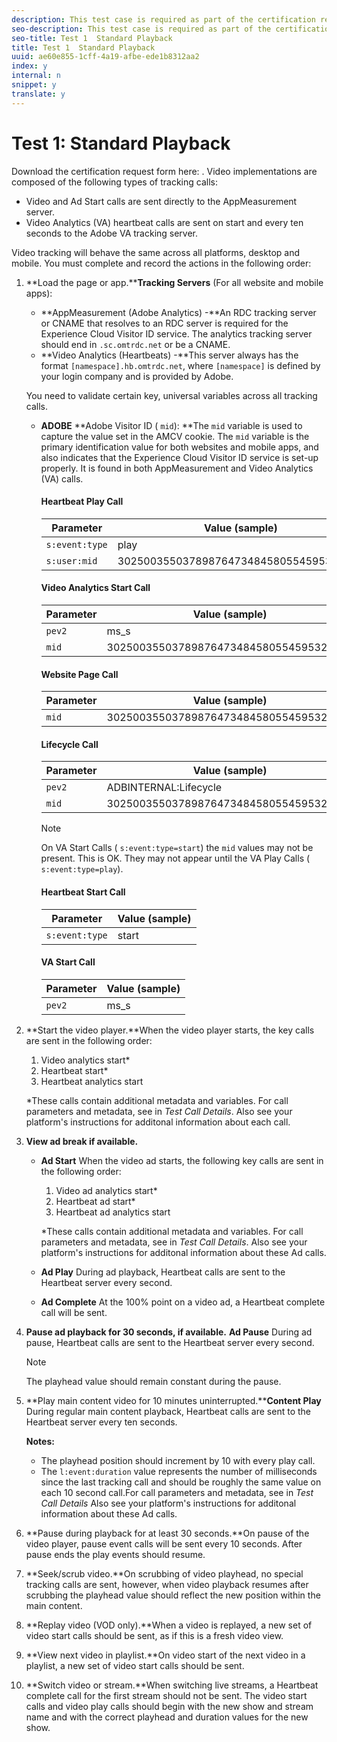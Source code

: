 ```yaml
---
description: This test case is required as part of the certification request form. It validates general playback and sequencing.
seo-description: This test case is required as part of the certification request form. It validates general playback and sequencing.
seo-title: Test 1  Standard Playback
title: Test 1  Standard Playback
uuid: ae60e855-1cff-4a19-afbe-ede1b8312aa2
index: y
internal: n
snippet: y
translate: y
---
```


# Test 1: Standard Playback

Download the certification request form here: [](c_vhl_cert_req_form.md). 
Video implementations are composed of the following types of tracking calls:

* Video and Ad Start calls are sent directly to the AppMeasurement server.
* Video Analytics (VA) heartbeat calls are sent on start and every ten seconds to the Adobe VA tracking server.

Video tracking will behave the same across all platforms, desktop and mobile.
You must complete and record the actions in the following order:

1. **Load the page or app.****Tracking Servers** (For all website and mobile apps): 

    * **AppMeasurement (Adobe Analytics) -**An RDC tracking server or CNAME that resolves to an RDC server is required for the Experience Cloud Visitor ID service. The analytics tracking server should end in `.sc.omtrdc.net` or be a CNAME. <!-- [This link is bad] For more information, see 
<a href="https://marketing.adobe.com/resources/help/kb/en_US/analytics/kb/determining-data-center.html" format="html" scope="external">Correctly populate the trackingServer and trackingServerSecure variable</a>. -->
    * **Video Analytics (Heartbeats) -**This server always has the format `[namespace].hb.omtrdc.net`, where `[namespace]` is defined by your login company and is provided by Adobe.

   You need to validate certain key, universal variables across all tracking calls.

    * **ADOBE**
      **Adobe Visitor ID ( `mid`): **The `mid` variable is used to capture the value set in the AMCV cookie. The `mid` variable is the primary identification value for both websites and mobile apps, and also indicates that the Experience Cloud Visitor ID service is set-up properly. It is found in both AppMeasurement and Video Analytics (VA) calls.


      #### Heartbeat Play Call
      | Parameter |Value (sample) |
      |---|---|
      | `s:event:type` |play |
      | `s:user:mid` |30250035503789876473484580554595324209 |


      #### Video Analytics Start Call
      | Parameter |Value (sample) |
      |---|---|
      | `pev2` |ms_s |
      | `mid` |30250035503789876473484580554595324209 |


      #### Website Page Call
      | Parameter |Value (sample) |
      |---|---|
      | `mid` |30250035503789876473484580554595324209 |


      #### Lifecycle Call
      | Parameter |Value (sample) |
      |---|---|
      | `pev2` |ADBINTERNAL:Lifecycle |
      | `mid` |30250035503789876473484580554595324209 |


      >[!NOTE]
      >
      >On VA Start Calls ( `s:event:type=start`) the `mid` values may not be present. This is OK. They may not appear until the VA Play Calls ( `s:event:type=play`).



      #### Heartbeat Start Call
      | Parameter |Value (sample) |
      |---|---|
      | `s:event:type` |start |


      #### VA Start Call
      | Parameter |Value (sample) |
      |---|---|
      | `pev2` |ms_s |



1. **Start the video player.**When the video player starts, the key calls are sent in the following order:

    1. Video analytics start*
    1. Heartbeat start*
    1. Heartbeat analytics start

   *These calls contain additional metadata and variables. For call parameters and metadata, see [](c_vhl_test-call-details.md#section_qts_xff_f2b) in *Test Call Details*.
   Also see your platform's [](c_dcr_implementation.md) instructions for additonal information about each call. 

1. **View ad break if available.** 
    * **Ad Start** 
      When the video ad starts, the following key calls are sent in the following order:
    
        1. Video ad analytics start*
        1. Heartbeat ad start*
        1. Heartbeat ad analytics start

      *These calls contain additional metadata and variables. For call parameters and metadata, see [](c_vhl_test-call-details.md#section_wz3_yff_f2b) in *Test Call Details*.
      Also see your platform's [](c_dcr_implementation.md) instructions for additonal information about these Ad calls.

    * **Ad Play** 
      During ad playback, Heartbeat calls are sent to the Heartbeat server every second.

    * **Ad Complete** 
      At the 100% point on a video ad, a Heartbeat complete call will be sent.


1. **Pause ad playback for 30 seconds, if available.** **Ad Pause** 
   During ad pause, Heartbeat calls are sent to the Heartbeat server every second.

   >[!NOTE]
   >
   >The playhead value should remain constant during the pause.

1. **Play main content video for 10 minutes uninterrupted.****Content Play** 
   During regular main content playback, Heartbeat calls are sent to the Heartbeat server every ten seconds.

   **Notes:**

    * The playhead position should increment by 10 with every play call.
    * The `l:event:duration` value represents the number of milliseconds since the last tracking call and should be roughly the same value on each 10 second call.For call parameters and metadata, see [](c_vhl_test-call-details.md#section_u1l_1gf_f2b) in *Test Call Details*
      Also see your platform's [](c_dcr_implementation.md) instructions for additonal information about these Ad calls.



1. **Pause during playback for at least 30 seconds.**On pause of the video player, pause event calls will be sent every 10 seconds. After pause ends the play events should resume.

1. **Seek/scrub video.**On scrubbing of video playhead, no special tracking calls are sent, however, when video playback resumes after scrubbing the playhead value should reflect the new position within the main content.

1. **Replay video (VOD only).**When a video is replayed, a new set of video start calls should be sent, as if this is a fresh video view.

1. **View next video in playlist.**On video start of the next video in a playlist, a new set of video start calls should be sent.

1. **Switch video or stream.**When switching live streams, a Heartbeat complete call for the first stream should not be sent. The video start calls and video play calls should begin with the new show and stream name and with the correct playhead and duration values for the new show.


